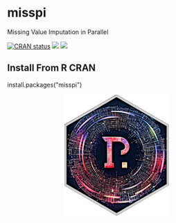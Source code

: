 # misspi
Missing Value Imputation in Parallel


  <!-- badges: start -->
  [![CRAN status](https://www.r-pkg.org/badges/version/misspi)](https://CRAN.R-project.org/package=misspi)
  [![](http://cranlogs.r-pkg.org/badges/grand-total/misspi?color=blue)](https://cran.r-project.org/package=misspi)
  [![](http://cranlogs.r-pkg.org/badges/last-month/misspi?color=red)](https://cran.r-project.org/package=badger)
  <!-- badges: end -->

## Install From R CRAN
install.packages("misspi")


<p align="center">
  <img src="logo/logo_speed_final.png">
</p>

<p>
  <src="misspi_tutorial.html">
<p>

